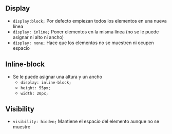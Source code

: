 ## **Display**

- `display:block;` Por defecto empiezan todos los elementos en una nueva línea
- `display: inline;` Poner elementos en la misma línea (no se le puede asignar ni alto ni ancho)
- `display: none;` Hace que los elementos no se muestren ni ocupen espacio

## **Inline-block**

- Se le puede asignar una altura y un ancho
	- `display: inline-block;`
	- `height: 55px;`
	- `width: 20px;`
## **Visibility**
- `visibility: hidden;` Mantiene el espacio del elemento aunque no se muestre